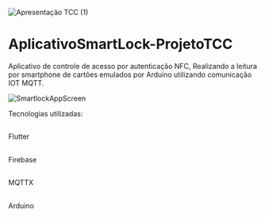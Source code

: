 ![Apresentação TCC (1)](https://user-images.githubusercontent.com/64796689/184545873-24fd3e93-9e16-4a32-b4fd-27c29b8e3fc6.png)

# AplicativoSmartLock-ProjetoTCC

Aplicativo de controle de acesso por autenticação NFC, Realizando a leitura por smartphone
de cartões emulados por Arduino utilizando comunicação IOT MQTT.

![SmartlockAppScreen](https://user-images.githubusercontent.com/64796689/184546176-e2db38f8-b056-42ce-a6e8-1d9b4947b174.png)


Tecnologias utilizadas:
##
Flutter
##
Firebase
##
MQTTX
##
Arduino
##


